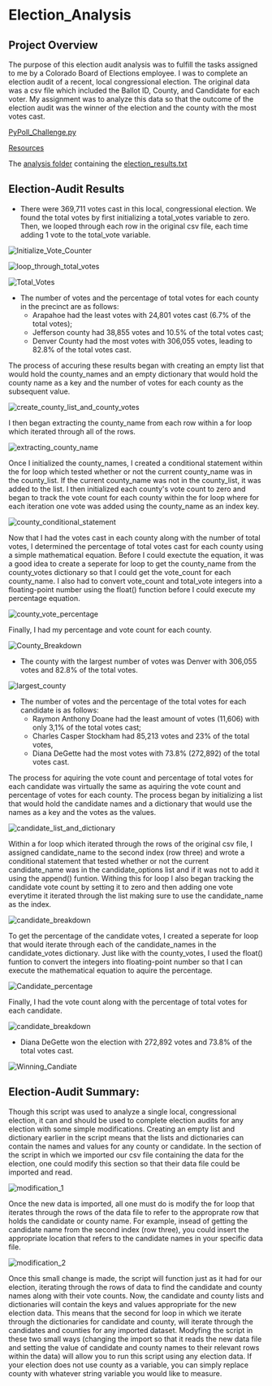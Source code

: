 # Election_Analysis

## Project Overview

The purpose of this election audit analysis was to fulfill the tasks assigned to me by a Colorado Board of Elections employee. I was to complete an election audit of a recent, local congressional election. The original data was a csv file which included the Ballot ID, County, and Candidate for each voter. My assignment was to analyze this data so that the outcome of the election audit was the winner of the election and the county with the most votes cast. 

[PyPoll_Challenge.py](https://github.com/Lan-kdl/Election_Analysis/blob/main/PyPoll_Challenge.py)

[Resources](https://github.com/Lan-kdl/Election_Analysis/tree/main/Resources) 

The [analysis folder](https://github.com/Lan-kdl/Election_Analysis/tree/main/analysis) containing the [election_results.txt](https://github.com/Lan-kdl/Election_Analysis/blob/main/analysis/election_analysis.txt)

## Election-Audit Results

* There were 369,711 votes cast in this local, congressional election. We found the total votes by first initializing a total_votes variable to zero. Then, we looped through each row in the original csv file, each time adding 1 vote to the total_vote variable. 

![Initialize_Vote_Counter](https://user-images.githubusercontent.com/95589611/150697502-e6df6eaa-5cd6-4e16-aa7e-f84b390a2352.png)

![loop_through_total_votes](https://user-images.githubusercontent.com/95589611/150697504-177e8ff5-086a-4709-bef9-887b763ff154.png)

![Total_Votes](https://user-images.githubusercontent.com/95589611/150697514-36b4f73b-3a83-4df6-bdef-6b5851f5305a.png)

* The number of votes and the percentage of total votes for each county in the precinct are as follows: 
  * Arapahoe had the least votes with 24,801 votes cast (6.7% of the total votes); 
  * Jefferson county had 38,855 votes and 10.5% of the total votes cast; 
  * Denver County had the most votes with 306,055 votes, leading to 82.8% of the total votes cast. 

The process of accuring these results began with creating an empty list that would hold the county_names and an empty dictionary that would hold the county name as a key and the number of votes for each county as the subsequent value. 

![create_county_list_and_county_votes](https://user-images.githubusercontent.com/95589611/150697584-70f70cb9-2c32-43d5-a150-e1ef1b80df47.png)

I then began extracting the county_name from each row within a for loop which iterated through all of the rows. 

![extracting_county_name](https://user-images.githubusercontent.com/95589611/150697611-0360624d-2759-4c85-a7dc-b21727ac2836.png)

Once I initialized the county_names, I created a conditional statement within the for loop which tested whether or not the current county_name was in the county_list. If the current county_name was not in the county_list, it was added to the list. I then initialized each county's vote count to zero and began to track the vote count for each county within the for loop where for each iteration one vote was added using the county_name as an index key. 

![county_conditional_statement](https://user-images.githubusercontent.com/95589611/150697651-073a05f9-70b2-4e52-ab46-15b740b1cb6d.png)

Now that I had the votes cast in each county along with the number of total votes, I determined the percentage of total votes cast for each county using a simple mathematical equation. Before I could exectute the equation, it was a good idea to create a seperate for loop to get the county_name from the county_votes dictionary so that I could get the vote_count for each county_name. I also had to convert vote_count and total_vote integers into a floating-point number using the float() function before I could execute my percentage equation. 

![county_vote_percentage](https://user-images.githubusercontent.com/95589611/150697722-0c83e023-2246-4e58-9563-c9cd1f8f29cd.png)

Finally, I had my percentage and vote count for each county. 

![County_Breakdown](https://user-images.githubusercontent.com/95589611/150697661-06d43cab-dee3-44a9-8bae-1f810bd52007.png)

* The county with the largest number of votes was Denver with 306,055 votes and 82.8% of the total votes. 

![largest_county](https://user-images.githubusercontent.com/95589611/150697762-6cfef1fd-e094-4ebd-ab2b-d4b927d27089.png)

* The number of votes and the percentage of the total votes for each candidate is as follows: 
  * Raymon Anthony Doane had the least amount of votes (11,606) with only 3,1% of the total votes cast; 
  * Charles Casper Stockham had 85,213 votes and 23% of the total votes, 
  * Diana DeGette had the most votes with 73.8% (272,892) of the total votes cast. 

The process for aquiring the vote count and percentage of total votes for each candidate was virtually the same as aquiring the vote count and percentage of votes for each county. The process began by initializing a list that would hold the candidate names and a dictionary that would use the names as a key and the votes as the values.

![candidate_list_and_dictionary](https://user-images.githubusercontent.com/95589611/150697800-3043443a-3c80-41a4-a5c3-de2b6862c1fd.png)

Within a for loop which iterated through the rows of the original csv file, I assigned candidate_name to the second index (row three) and wrote a conditional statement that tested whether or not the current candidate_name was in the candidate_options list and if it was not to add it using the append() funtion. Withing this for loop I also began tracking the candidate vote count by setting it to zero and then adding one vote everytime it iterated through the list making sure to use the candidate_name as the index. 

![candidate_breakdown](https://user-images.githubusercontent.com/95589611/150697822-5971730c-8c8d-481a-a76a-9a93eb16a304.png)

To get the percentage of the candidate votes, I created a seperate for loop that would iterate through each of the candidate_names in the candidate_votes dictionary. Just like with the county_votes, I used the float() funtion to convert the integers into floating-point number so that I can execute the mathematical equation to aquire the percentage. 

![Candidate_percentage](https://user-images.githubusercontent.com/95589611/150697874-ce1262b0-67de-46b6-9f55-1a96be4a5deb.png)

Finally, I had the vote count along with the percentage of total votes for each candidate. 

![candidate_breakdown](https://user-images.githubusercontent.com/95589611/150697883-fe74d3e0-ff5e-4380-8e5b-a0cb20b1409d.png)

* Diana DeGette won the election with 272,892 votes and 73.8% of the total votes cast. 

![Winning_Candiate](https://user-images.githubusercontent.com/95589611/150697920-8fb0e076-ee15-47d0-bfa2-46dc64a9e12d.png)

## Election-Audit Summary: 

Though this script was used to analyze a single local, congressional election, it can and should be used to complete election audits for any election with some simple modifications. Creating an empty list and dictionary earlier in the script means that the lists and dictionaries can contain the names and values for any county or candidate. In the section of the script in which we imported our csv file containing the data for the election, one could modify this section so that their data file could be imported and read.

![modification_1](https://user-images.githubusercontent.com/95589611/150697944-0d49ea52-abf7-4570-85d4-e0dd0640ddac.png)

Once the new data is imported, all one must do is modify the for loop that iterates through the rows of the data file to refer to the approprate row that holds the candidate or county name. For example, insead of getting the candidate name from the second index (row three), you could insert the appropriate location that refers to the candidate names in your specific data file. 

![modification_2](https://user-images.githubusercontent.com/95589611/150697956-c9ea132a-066c-4e83-b44b-f387b5f6e072.png)

Once this small change is made, the script will function just as it had for our election, iterating through the rows of data to find the candidate and county names along with their vote counts. Now, the candidate and county lists and dictionaries will contain the keys and values appropriate for the new election data. This means that the second for loop in which we iterate through the dictionaries for candidate and county, will iterate through the candidates and counties for any imported dataset. Modyfing the script in these two small ways (changing the import so that it reads the new data file and setting the value of candidate and county names to their relevant rows within the data) will allow you to run this script using any election data. If your election does not use county as a variable, you can simply replace county with whatever string variable you would like to measure. 
